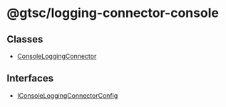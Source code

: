 # @gtsc/logging-connector-console

## Classes

- [ConsoleLoggingConnector](classes/ConsoleLoggingConnector.md)

## Interfaces

- [IConsoleLoggingConnectorConfig](interfaces/IConsoleLoggingConnectorConfig.md)
